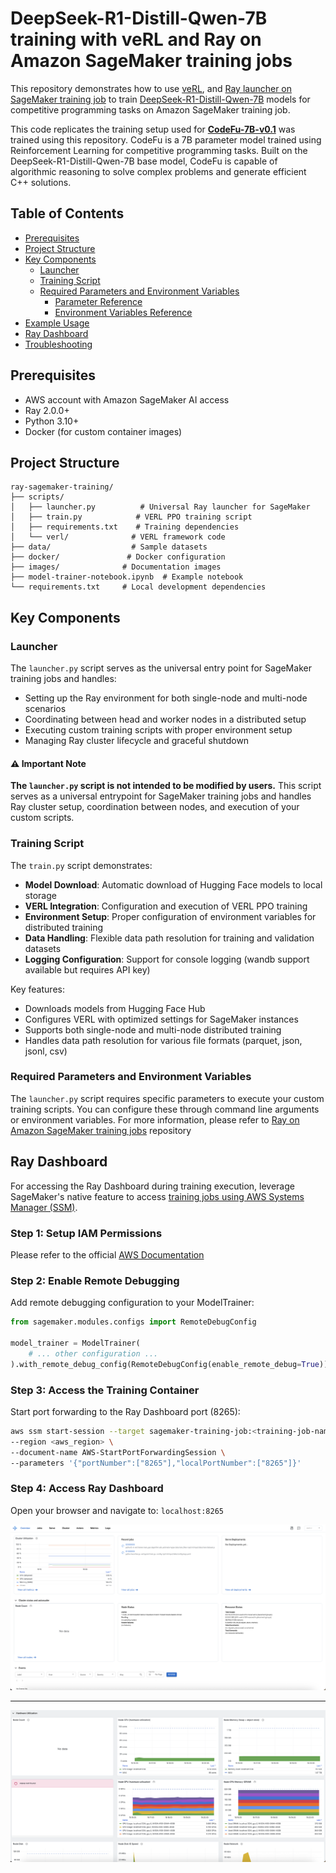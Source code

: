 # DeepSeek-R1-Distill-Qwen-7B training with veRL and Ray on Amazon SageMaker training jobs

This repository demonstrates how to use [veRL](https://github.com/volcengine/verl), and [Ray launcher on SageMaker training job](https://github.com/aws-samples/sample-ray-on-amazon-sagemaker-training-jobs) to train [DeepSeek-R1-Distill-Qwen-7B](https://huggingface.co/deepseek-ai/DeepSeek-R1-Distill-Qwen-7B) models for competitive programming tasks on Amazon SageMaker training job.

This code replicates the training setup used for **[CodeFu-7B-v0.1](https://huggingface.co/aws-prototyping/codefu-7b-v0.1)** was trained using this repository. CodeFu is a 7B parameter model trained using Reinforcement Learning for competitive programming tasks. Built on the DeepSeek-R1-Distill-Qwen-7B base model, CodeFu is capable of algorithmic reasoning to solve complex problems and generate efficient C++ solutions.

## Table of Contents

- [Prerequisites](#prerequisites)
- [Project Structure](#project-structure)
- [Key Components](#key-components)
  - [Launcher](#launcher)
  - [Training Script](#training-script)
  - [Required Parameters and Environment Variables](#required-parameters-and-environment-variables)
    - [Parameter Reference](#parameter-reference)
    - [Environment Variables Reference](#environment-variables-reference)
- [Example Usage](#example-usage)
- [Ray Dashboard](#ray-dashboard)
- [Troubleshooting](#troubleshooting)

## Prerequisites

- AWS account with Amazon SageMaker AI access
- Ray 2.0.0+
- Python 3.10+
- Docker (for custom container images)

## Project Structure

```
ray-sagemaker-training/
├── scripts/
│   ├── launcher.py          # Universal Ray launcher for SageMaker
│   ├── train.py            # VERL PPO training script
│   ├── requirements.txt    # Training dependencies
│   └── verl/              # VERL framework code
├── data/                  # Sample datasets
├── docker/               # Docker configuration
├── images/              # Documentation images
├── model-trainer-notebook.ipynb  # Example notebook
└── requirements.txt     # Local development dependencies
```

## Key Components

### Launcher

The `launcher.py` script serves as the universal entry point for SageMaker training jobs and handles:

- Setting up the Ray environment for both single-node and multi-node scenarios
- Coordinating between head and worker nodes in a distributed setup
- Executing custom training scripts with proper environment setup
- Managing Ray cluster lifecycle and graceful shutdown

#### ⚠️ Important Note

**The `launcher.py` script is not intended to be modified by users.** This script serves as a universal entrypoint for SageMaker training jobs and handles Ray cluster setup, coordination between nodes, and execution of your custom scripts.

### Training Script

The `train.py` script demonstrates:

- **Model Download**: Automatic download of Hugging Face models to local storage
- **VERL Integration**: Configuration and execution of VERL PPO training
- **Environment Setup**: Proper configuration of environment variables for distributed training
- **Data Handling**: Flexible data path resolution for training and validation datasets
- **Logging Configuration**: Support for console logging (wandb support available but requires API key)

Key features:

- Downloads models from Hugging Face Hub
- Configures VERL with optimized settings for SageMaker instances
- Supports both single-node and multi-node distributed training
- Handles data path resolution for various file formats (parquet, json, jsonl, csv)

### Required Parameters and Environment Variables

The `launcher.py` script requires specific parameters to execute your custom training scripts. You can configure these through command line arguments or environment variables. For more information, please refer to [Ray on Amazon SageMaker training jobs](https://github.com/aws-samples/sample-ray-on-amazon-sagemaker-training-jobs) repository

## Ray Dashboard

For accessing the Ray Dashboard during training execution, leverage SageMaker's native feature to access [training jobs using AWS Systems Manager (SSM)](https://docs.aws.amazon.com/sagemaker/latest/dg/train-remote-debugging.html).

### Step 1: Setup IAM Permissions

Please refer to the official [AWS Documentation](https://docs.aws.amazon.com/sagemaker/latest/dg/train-remote-debugging.html#train-remote-debugging-iam)

### Step 2: Enable Remote Debugging

Add remote debugging configuration to your ModelTrainer:

```python
from sagemaker.modules.configs import RemoteDebugConfig

model_trainer = ModelTrainer(
    # ... other configuration ...
).with_remote_debug_config(RemoteDebugConfig(enable_remote_debug=True))
```

### Step 3: Access the Training Container

Start port forwarding to the Ray Dashboard port (8265):

```bash
aws ssm start-session --target sagemaker-training-job:<training-job-name>_algo-1 \
--region <aws_region> \
--document-name AWS-StartPortForwardingSession \
--parameters '{"portNumber":["8265"],"localPortNumber":["8265"]}'
```

### Step 4: Access Ray Dashboard

Open your browser and navigate to: `localhost:8265`

![Ray Dashboard](./images/ray_dashboard_1.png)

---

![Ray Dashboard 2](./images/ray_dashboard_3.png)
